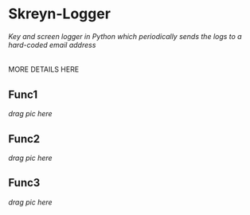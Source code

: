# Skreyn-Logger
###### Key and screen logger in Python which periodically sends the logs to a hard-coded email address

MORE DETAILS HERE


## Func1
*drag pic here*

## Func2
*drag pic here*


## Func3
*drag pic here*
